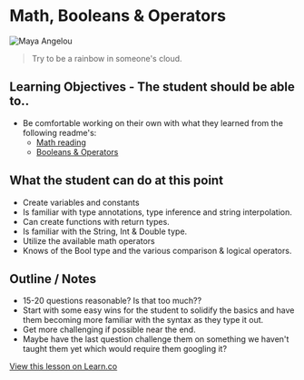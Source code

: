 # Math, Booleans & Operators

![Maya Angelou](https://www.poets.org/sites/default/files/styles/286x289/public/images/biographies/mangelou.jpg?itok=i7zceaOs)
> Try to be a rainbow in someone's cloud.    



## Learning Objectives - The student should be able to..

* Be comfortable working on their own with what they learned from the following readme's:
	* [Math reading](https://github.com/learn-co-curriculum/swift-math-readme)
	* [Booleans & Operators](https://github.com/learn-co-curriculum/swift-booleans-readme)

## What the student can do at this point 

* Create variables and constants
* Is familiar with type annotations, type inference and string interpolation.
* Can create functions with return types.
* Is familiar with the String, Int & Double type.
* Utilize the available math operators
* Knows of the Bool type and the various comparison & logical operators.

## Outline / Notes

*  15-20 questions reasonable? Is that too much??
* Start with some easy wins for the student to solidify the basics and have them becoming more familiar with the syntax as they type it out.
* Get more challenging if possible near the end. 
* Maybe have the last question challenge them on something we haven't taught them yet which would require them googling it?


<a href='https://learn.co/lessons/MathBoolOpLab' data-visibility='hidden'>View this lesson on Learn.co</a>
